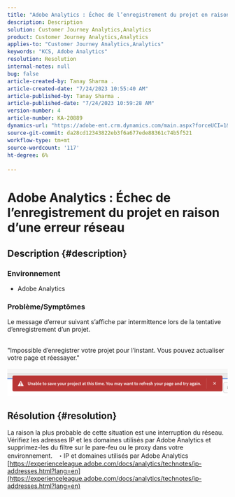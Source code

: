 ```yaml
---
title: "Adobe Analytics : Échec de l’enregistrement du projet en raison d’une erreur réseau"
description: Description
solution: Customer Journey Analytics,Analytics
product: Customer Journey Analytics,Analytics
applies-to: "Customer Journey Analytics,Analytics"
keywords: "KCS, Adobe Analytics"
resolution: Resolution
internal-notes: null
bug: false
article-created-by: Tanay Sharma .
article-created-date: "7/24/2023 10:55:40 AM"
article-published-by: Tanay Sharma .
article-published-date: "7/24/2023 10:59:28 AM"
version-number: 4
article-number: KA-20889
dynamics-url: "https://adobe-ent.crm.dynamics.com/main.aspx?forceUCI=1&pagetype=entityrecord&etn=knowledgearticle&id=96e8609b-102a-ee11-bdf4-6045bd006239"
source-git-commit: da28cd12343822eb3f6a677ede88361c74b5f521
workflow-type: tm+mt
source-wordcount: '117'
ht-degree: 6%

---
```


# Adobe Analytics : Échec de l’enregistrement du projet en raison d’une erreur réseau

## Description {#description}


### Environnement

- Adobe Analytics


### Problème/Symptômes

Le message d’erreur suivant s’affiche par intermittence lors de la tentative d’enregistrement d’un projet.

<br>&quot;Impossible d’enregistrer votre projet pour l’instant. Vous pouvez actualiser votre page et réessayer.&quot;<br><br>![](assets/___97e8609b-102a-ee11-bdf4-6045bd006239___.png)

## Résolution {#resolution}


La raison la plus probable de cette situation est une interruption du réseau. Vérifiez les adresses IP et les domaines utilisés par Adobe Analytics et supprimez-les du filtre sur le pare-feu ou le proxy dans votre environnement.
 
・IP et domaines utilisés par Adobe Analytics
[https://experienceleague.adobe.com/docs/analytics/technotes/ip-addresses.html?lang=en](https://experienceleague.adobe.com/docs/analytics/technotes/ip-addresses.html?lang=en)
